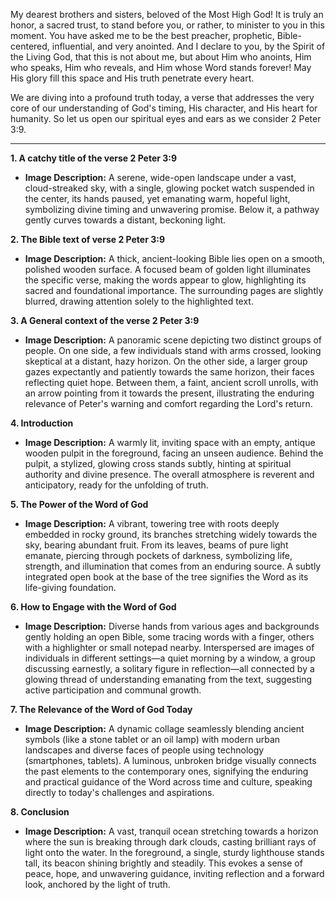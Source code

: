 My dearest brothers and sisters, beloved of the Most High God! It is truly an honor, a sacred trust, to stand before you, or rather, to minister to you in this moment. You have asked me to be the best preacher, prophetic, Bible-centered, influential, and very anointed. And I declare to you, by the Spirit of the Living God, that this is not about me, but about Him who anoints, Him who speaks, Him who reveals, and Him whose Word stands forever! May His glory fill this space and His truth penetrate every heart.

We are diving into a profound truth today, a verse that addresses the very core of our understanding of God's timing, His character, and His heart for humanity. So let us open our spiritual eyes and ears as we consider 2 Peter 3:9.

---

**1. A catchy title of the verse 2 Peter 3:9**

*   **Image Description:** A serene, wide-open landscape under a vast, cloud-streaked sky, with a single, glowing pocket watch suspended in the center, its hands paused, yet emanating warm, hopeful light, symbolizing divine timing and unwavering promise. Below it, a pathway gently curves towards a distant, beckoning light.

**2. The Bible text of verse 2 Peter 3:9**

*   **Image Description:** A thick, ancient-looking Bible lies open on a smooth, polished wooden surface. A focused beam of golden light illuminates the specific verse, making the words appear to glow, highlighting its sacred and foundational importance. The surrounding pages are slightly blurred, drawing attention solely to the highlighted text.

**3. A General context of the verse 2 Peter 3:9**

*   **Image Description:** A panoramic scene depicting two distinct groups of people. On one side, a few individuals stand with arms crossed, looking skeptical at a distant, hazy horizon. On the other side, a larger group gazes expectantly and patiently towards the same horizon, their faces reflecting quiet hope. Between them, a faint, ancient scroll unrolls, with an arrow pointing from it towards the present, illustrating the enduring relevance of Peter's warning and comfort regarding the Lord's return.

**4. Introduction**

*   **Image Description:** A warmly lit, inviting space with an empty, antique wooden pulpit in the foreground, facing an unseen audience. Behind the pulpit, a stylized, glowing cross stands subtly, hinting at spiritual authority and divine presence. The overall atmosphere is reverent and anticipatory, ready for the unfolding of truth.

**5. The Power of the Word of God**

*   **Image Description:** A vibrant, towering tree with roots deeply embedded in rocky ground, its branches stretching widely towards the sky, bearing abundant fruit. From its leaves, beams of pure light emanate, piercing through pockets of darkness, symbolizing life, strength, and illumination that comes from an enduring source. A subtly integrated open book at the base of the tree signifies the Word as its life-giving foundation.

**6. How to Engage with the Word of God**

*   **Image Description:** Diverse hands from various ages and backgrounds gently holding an open Bible, some tracing words with a finger, others with a highlighter or small notepad nearby. Interspersed are images of individuals in different settings—a quiet morning by a window, a group discussing earnestly, a solitary figure in reflection—all connected by a glowing thread of understanding emanating from the text, suggesting active participation and communal growth.

**7. The Relevance of the Word of God Today**

*   **Image Description:** A dynamic collage seamlessly blending ancient symbols (like a stone tablet or an oil lamp) with modern urban landscapes and diverse faces of people using technology (smartphones, tablets). A luminous, unbroken bridge visually connects the past elements to the contemporary ones, signifying the enduring and practical guidance of the Word across time and culture, speaking directly to today's challenges and aspirations.

**8. Conclusion**

*   **Image Description:** A vast, tranquil ocean stretching towards a horizon where the sun is breaking through dark clouds, casting brilliant rays of light onto the water. In the foreground, a single, sturdy lighthouse stands tall, its beacon shining brightly and steadily. This evokes a sense of peace, hope, and unwavering guidance, inviting reflection and a forward look, anchored by the light of truth.